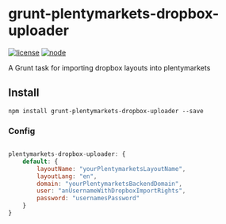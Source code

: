 # grunt-plentymarkets-dropbox-uploader
[![license][license-image]][license-url]
[![node][node-image]][node-url]

[node-image]:https://img.shields.io/badge/node.js-%3E=_0.10-green.svg?style=flat-square
[node-url]:https://nodejs.org/download/

[license-image]:https://img.shields.io/github/license/JCMais/node-libcurl.svg?style=flat-square
[license-url]:https://raw.githubusercontent.com/JCMais/node-libcurl/develop/LICENSE-MIT
A Grunt task for importing dropbox layouts into plentymarkets

## Install
```npm install grunt-plentymarkets-dropbox-uploader --save```


### Config
```javascript

plentymarkets-dropbox-uploader: {
	default: {
		layoutName: "yourPlentymarketsLayoutName",
		layoutLang: "en",
		domain: "yourPlentymarketsBackendDomain",
		user: "anUsernameWithDropboxImportRights",
		password: "usernamesPassword"
	}
}

```

